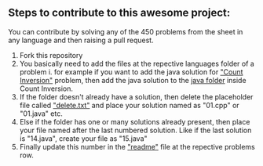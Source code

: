 ## Steps to contribute to this awesome project:

You can contribute by solving any of the 450 problems from the sheet in any language and then raising a pull request.

1. Fork this repository
2. You basically need to add the files at the repective languages folder of a problem
	i. for example if you want to add the java solution for ["Count Inversion"](https://github.com/draco-malfoy/DCS-LoveBabbar/tree/main/Database/Arrays/Count%20Inversion) problem, then add the java solution to the [java folder](https://github.com/draco-malfoy/DCS-LoveBabbar/tree/main/Database/Arrays/Count%20Inversion/Java) inside Count Inversion.
3. If the folder doesn't already have a solution, then delete the placeholder file called ["delete.txt"](https://github.com/draco-malfoy/DCS-LoveBabbar/blob/main/Database/Arrays/Count%20Inversion/Java/delete.txt) and place your solution 
named as "01.cpp" or "01.java" etc.
4. Else if the folder has one or many solutions already present, then place your file named after the last numbered solution. Like if the last solution is "14.java", create your file as "15.java"
5. Finally update this number in the ["readme"](https://github.com/draco-malfoy/DCS-LoveBabbar/blob/main/README.md) file at the repective problems row.